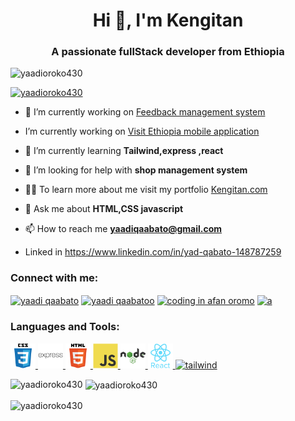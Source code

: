 <h1 align="center">Hi 👋, I'm Kengitan</h1>
<h3 align="center">A passionate fullStack developer from Ethiopia</h3>

<p align="left"> <img src="https://komarev.com/ghpvc/?username=yaadioroko430&label=Profile%20views&color=0e75b6&style=flat" alt="yaadioroko430" /> </p>

<p align="left"> <a href="https://github.com/ryo-ma/github-profile-trophy"><img src="https://github-profile-trophy.vercel.app/?username=yaadioroko430" alt="yaadioroko430" /></a> </p>

- 🔭 I’m currently working on [Feedback management system](https://feedback-website.onrender.com)
- I’m currently working on [Visit Ethiopia mobile application ](https://feedback-website.onrender.com)
- 🌱 I’m currently learning **Tailwind,express ,react**

- 🤝 I’m looking for help with **shop management system**

- 👨‍💻 To learn more about me visit my portfolio [Kengitan.com](https://kengitan-portfolio.vercel.app/)

- 💬 Ask me about **HTML,CSS javascript**

- 📫 How to reach me **yaadiqaabato@gmail.com**
- Linked in  https://www.linkedin.com/in/yad-qabato-148787259

<h3 align="left">Connect with me:</h3>
<p align="left">
<a href="https://linkedin.com/in/yaadi qaabato" target="blank"><img align="center" src="https://raw.githubusercontent.com/rahuldkjain/github-profile-readme-generator/master/src/images/icons/Social/linked-in-alt.svg" alt="yaadi qaabato" height="30" width="40" /></a>
<a href="https://fb.com/yaadi qaabatoo" target="blank"><img align="center" src="https://raw.githubusercontent.com/rahuldkjain/github-profile-readme-generator/master/src/images/icons/Social/facebook.svg" alt="yaadi qaabatoo" height="30" width="40" /></a>
<a href="https://www.youtube.com/c/coding in afan oromo" target="blank"><img align="center" src="https://raw.githubusercontent.com/rahuldkjain/github-profile-readme-generator/master/src/images/icons/Social/youtube.svg" alt="coding in afan oromo" height="30" width="40" /></a>
<a href="https://www.codechef.com/users/a" target="blank"><img align="center" src="https://cdn.jsdelivr.net/npm/simple-icons@3.1.0/icons/codechef.svg" alt="a" height="30" width="40" /></a>
</p>

<h3 align="left">Languages and Tools:</h3>
<p align="left"> <a href="https://www.w3schools.com/css/" target="_blank" rel="noreferrer"> <img src="https://raw.githubusercontent.com/devicons/devicon/master/icons/css3/css3-original-wordmark.svg" alt="css3" width="40" height="40"/> </a> <a href="https://expressjs.com" target="_blank" rel="noreferrer"> <img src="https://raw.githubusercontent.com/devicons/devicon/master/icons/express/express-original-wordmark.svg" alt="express" width="40" height="40"/> </a> <a href="https://www.w3.org/html/" target="_blank" rel="noreferrer"> <img src="https://raw.githubusercontent.com/devicons/devicon/master/icons/html5/html5-original-wordmark.svg" alt="html5" width="40" height="40"/> </a> <a href="https://developer.mozilla.org/en-US/docs/Web/JavaScript" target="_blank" rel="noreferrer"> <img src="https://raw.githubusercontent.com/devicons/devicon/master/icons/javascript/javascript-original.svg" alt="javascript" width="40" height="40"/> </a> <a href="https://nodejs.org" target="_blank" rel="noreferrer"> <img src="https://raw.githubusercontent.com/devicons/devicon/master/icons/nodejs/nodejs-original-wordmark.svg" alt="nodejs" width="40" height="40"/> </a> <a href="https://reactjs.org/" target="_blank" rel="noreferrer"> <img src="https://raw.githubusercontent.com/devicons/devicon/master/icons/react/react-original-wordmark.svg" alt="react" width="40" height="40"/> </a> <a href="https://tailwindcss.com/" target="_blank" rel="noreferrer"> <img src="https://www.vectorlogo.zone/logos/tailwindcss/tailwindcss-icon.svg" alt="tailwind" width="40" height="40"/> </a> </p>

<p><img align="left" src="https://github-readme-stats.vercel.app/api/top-langs?username=yaadioroko430&show_icons=true&locale=en&layout=compact" alt="yaadioroko430" /></p>

<p>&nbsp;<img align="center" src="https://github-readme-stats.vercel.app/api?username=yaadioroko430&show_icons=true&locale=en" alt="yaadioroko430" /></p>

<p><img align="center" src="https://github-readme-streak-stats.herokuapp.com/?user=yaadioroko430&" alt="yaadioroko430" /></p>
